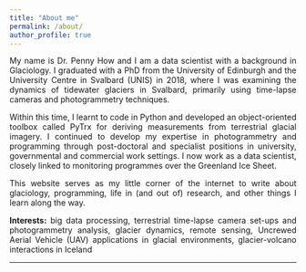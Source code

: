 ```yaml
---
title: "About me"
permalink: /about/
author_profile: true
---
```


<p style="text-align:justify;">My name is Dr. Penny How and I am a data scientist with a background in Glaciology. I graduated with a PhD from the University of Edinburgh and the University Centre in Svalbard (UNIS) in 2018, where I was examining the dynamics of tidewater glaciers in Svalbard, primarily using time-lapse cameras and photogrammetry techniques. </p>

<p style="text-align:justify;">Within this time, I learnt to code in Python and developed an object-oriented toolbox called PyTrx for deriving measurements from terrestrial glacial imagery. I continued to develop my expertise in photogrammetry and programming through post-doctoral and specialist positions in university, governmental and commercial work settings. I now work as a data scientist, closely linked to monitoring programmes over the Greenland Ice Sheet. </p>

<p style="text-align:justify;">This website serves as my little corner of the internet to write about glaciology, programming, life in (and out of) research, and other things I learn along the way.</p>

<p style="text-align:justify;"><b>Interests:</b> big data processing, terrestrial time-lapse camera set-ups and photogrammetry analysis, glacier dynamics, remote sensing, Uncrewed Aerial Vehicle (UAV) applications in glacial environments, glacier-volcano interactions in Iceland</p>


<hr>

